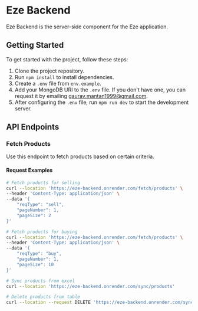 # Eze Backend

Eze Backend is the server-side component for the Eze application.

## Getting Started

To get started with the project, follow these steps:

1. Clone the project repository.
2. Run `npm install` to install dependencies.
3. Create a `.env` file from `env.example`.
4. Add your MongoDB URI to the `.env` file. If you don't have one, you can request it by emailing [gaurav.mantan1999@gmail.com](mailto:gaurav.mantan1999@gmail.com).
5. After configuring the `.env` file, run `npm run dev` to start the development server.

## API Endpoints

### Fetch Products

Use this endpoint to fetch products based on certain criteria.

#### Request Examples

```bash
# Fetch products for selling
curl --location 'https://eze-backend.onrender.com/fetch/products' \
--header 'Content-Type: application/json' \
--data '{
    "reqType": "sell",
    "pageNumber": 1,
    "pageSize": 2
}'

# Fetch products for buying
curl --location 'https://eze-backend.onrender.com/fetch/products' \
--header 'Content-Type: application/json' \
--data '{
    "reqType": "buy",
    "pageNumber": 1,
    "pageSize": 10
}'

# Sync products from excel
curl --location 'https://eze-backend.onrender.com/sync/products'

# Delete products from table
curl --location --request DELETE 'https://eze-backend.onrender.com/sync/products/delete'

```
